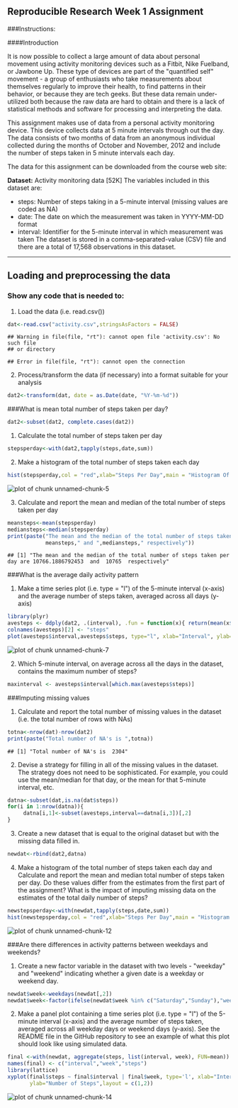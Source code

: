 Reproducible Research Week 1 Assignment 
----  

###Instructions:

####Introduction

It is now possible to collect a large amount of data about personal movement using activity monitoring devices such as a Fitbit, Nike Fuelband, or Jawbone Up. These type of devices are part of the "quantified self" movement - a group of enthusiasts who take measurements about themselves regularly to improve their health, to find patterns in their behavior, or because they are tech geeks. But these data remain under-utilized both because the raw data are hard to obtain and there is a lack of statistical methods and software for processing and interpreting the data.

This assignment makes use of data from a personal activity monitoring device. This device collects data at 5 minute intervals through out the day. The data consists of two months of data from an anonymous individual collected during the months of October and November, 2012 and include the number of steps taken in 5 minute intervals each day.

The data for this assignment can be downloaded from the course web site:

**Dataset:** Activity monitoring data [52K]
The variables included in this dataset are:

- steps: Number of steps taking in a 5-minute interval (missing values are coded as NA)
- date: The date on which the measurement was taken in YYYY-MM-DD format
- interval: Identifier for the 5-minute interval in which measurement was taken
The dataset is stored in a comma-separated-value (CSV) file and there are a total of 17,568 observations in this dataset.
  
---------------------------------------------------------------------------------------------------------------

## Loading and preprocessing the data


### Show any code that is needed to:




1. Load the data (i.e. read.csv()) 

```r
dat<-read.csv("activity.csv",stringsAsFactors = FALSE)
```

```
## Warning in file(file, "rt"): cannot open file 'activity.csv': No such file
## or directory
```

```
## Error in file(file, "rt"): cannot open the connection
```

2. Process/transform the data (if necessary) into a format suitable for your analysis

```r
dat2<-transform(dat, date = as.Date(date, "%Y-%m-%d"))
```


###What is mean total number of steps taken per day?

```r
dat2<-subset(dat2, complete.cases(dat2))
```
1. Calculate the total number of steps taken per day

```r
stepsperday<-with(dat2,tapply(steps,date,sum))
```

2. Make a histogram of the total number of steps taken each day

```r
hist(stepsperday,col = "red",xlab="Steps Per Day",main = "Histogram Of Steps Taken Per Day Vs Frequency")
```

![plot of chunk unnamed-chunk-5](figure/unnamed-chunk-5-1.png)

3. Calculate and report the mean and median of the total number of steps taken per day

```r
meansteps<-mean(stepsperday)
mediansteps<-median(stepsperday)
print(paste("The mean and the median of the total number of steps taken per day are",
            meansteps," and ",mediansteps," respectively"))
```

```
## [1] "The mean and the median of the total number of steps taken per day are 10766.1886792453  and  10765  respectively"
```

###What is the average daily activity pattern

1. Make a time series plot (i.e. type = "l") of the 5-minute interval (x-axis) and
the average number of steps taken, averaged across all days (y-axis)  

```r
library(plyr)
avesteps <- ddply(dat2, .(interval), .fun = function(x){ return(mean(x$steps)) })
colnames(avesteps)[2] <- "steps"
plot(avesteps$interval,avesteps$steps, type="l", xlab="Interval", ylab="Average Number of Steps")
```

![plot of chunk unnamed-chunk-7](figure/unnamed-chunk-7-1.png)

2. Which 5-minute interval, on average across all the days in the dataset, contains the maximum number of steps?


```r
maxinterval <- avesteps$interval[which.max(avesteps$steps)]
```

###Imputing missing values
1. Calculate and report the total number of missing values in the dataset (i.e. the total number of rows with NAs)

```r
totna<-nrow(dat)-nrow(dat2)
print(paste("Total number of NA's is ",totna))
```

```
## [1] "Total number of NA's is  2304"
```

2. Devise a strategy for filling in all of the missing values in the dataset. 
The strategy does not need to be sophisticated. For example, you could use the mean/median for that day, 
or the mean for that 5-minute interval, etc.

```r
datna<-subset(dat,is.na(dat$steps))
for(i in 1:nrow(datna)){
     datna[i,1]<-subset(avesteps,interval==datna[i,3])[,2]
}
```

3. Create a new dataset that is equal to the original dataset but with the missing data filled in.

```r
newdat<-rbind(dat2,datna)
```

4. Make a histogram of the total number of steps taken each day and Calculate and report the mean and median 
total number of steps taken per day. Do these values differ from the estimates from the first part of the 
assignment? What is the impact of imputing missing data on the estimates of the total daily number of steps?

```r
newstepsperday<-with(newdat,tapply(steps,date,sum))
hist(newstepsperday,col = "red",xlab="Steps Per Day",main = "Histogram Of Steps Taken Per Day Vs Frequency")
```

![plot of chunk unnamed-chunk-12](figure/unnamed-chunk-12-1.png)


###Are there differences in activity patterns between weekdays and weekends?
1. Create a new factor variable in the dataset with two levels - "weekday" and "weekend" 
indicating whether a given date is a weekday or weekend day.

```r
newdat$week<-weekdays(newdat[,2])
newdat$week<-factor(ifelse(newdat$week %in% c("Saturday","Sunday"),"weekend","weekday"))
```

2. Make a panel plot containing a time series plot (i.e. type = "l") of the 5-minute interval (x-axis) 
and the average number of steps taken, averaged across all weekday days or weekend days (y-axis). 
See the README file in the GitHub repository to see an example of what this plot should look like using 
simulated data.


```r
final <-with(newdat, aggregate(steps, list(interval, week), FUN=mean))
names(final) <- c("interval","week","steps")
library(lattice)
xyplot(final$steps ~ final$interval | final$week, type='l', xlab="Interval", 
       ylab="Number of Steps",layout = c(1,2))
```

![plot of chunk unnamed-chunk-14](figure/unnamed-chunk-14-1.png)

